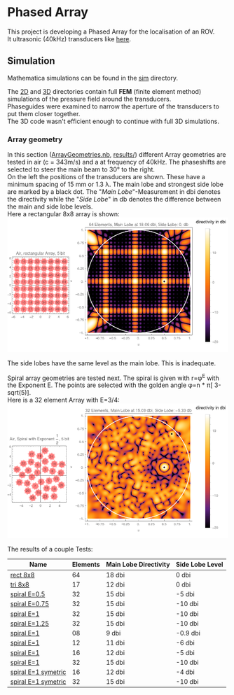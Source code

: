 # Phased Array

This project is developing a Phased Array for the localisation of an ROV.\
It ultrasonic (40kHz) transducers like [here](https://www.aliexpress.com/item/32294219722.html?gatewayAdapt=glo2deu&spm=a2g0o.9042311.0.0.51394c4dT7BWEK).

## Simulation

Mathematica simulations can be found in the [sim](./sim/) directory.

The [2D](./sim/2D/) and [3D](./sim/3D/) directories contain full **FEM** (finite element method) simulations of the pressure field around the transducers.\
Phaseguides were examined to narrow the aperture of the transducers to put them closer together.\
The 3D code wasn't efficient enough to continue with full 3D simulations.

### Array geometry

In this section ([ArrayGeometries.nb](./sim/ArrayGeometries.nb), [results/](./sim/res/air/)) different Array geometries are tested in air (c = 343m/s) and a at frequency of 40kHz. The phaseshifts are selected to steer the main beam to 30° to the right.\
On the left the positions of the transducers are shown. These have a minimum spacing of 15 mm or 1.3 &lambda;. The main lobe and strongest side lobe are marked by a black dot. The "*Main Lobe*"-Measurement in dbi denotes the directivity while the "*Side Lobe*" in db denotes the difference between the main and side lobe levels.\
Here a rectangular 8x8 array is shown:
![directivity of rectangular Array](./sim/res/air/rect64.png)

The side lobes have the same level as the main lobe. This is inadequate.

Spiral array geometries are tested next. The spiral is given with r=&phi;<sup>E</sup> with the Exponent E. The points are selected with the golden angle &phi;=n * &pi;[ 3-sqrt(5)].\
Here is a 32 element Array with E=3/4:
![spiral Array](./sim/res/air/0.5Spiral32.png)

The results of a couple Tests:

| Name  | Elements |Main Lobe Directivity | Side Lobe Level |
| ------------- | ----| ------------- | ----|
| [rect 8x8](./sim/res/air/rect64.png)  | 64 | 18 dbi  | 0 dbi|
| [tri 8x8](./sim/res/air/tri17.png)  | 17 | 12 dbi  | 0 dbi|
| [spiral E=0.5](./sim/res/air/0.5Spiral32.png)  | 32 | 15 dbi  | -5 dbi|
| [spiral E=0.75](./sim/res/air/0.75Spiral32.png)  | 32 | 15 dbi  | -10 dbi|
| [spiral E=1](./sim/res/air/1.0Spiral32.png)  | 32 | 15 dbi  | -10 dbi|
| [spiral E=1.25](./sim/res/air/1.25Spiral32.png)  | 32 | 15 dbi  | -10 dbi|
| [spiral E=1](./sim/res/air/1.0Spiral08.png)  | 08 | 9 dbi  | -0.9 dbi|
| [spiral E=1](./sim/res/air/1.0Spiral12.png)  | 12 | 11 dbi  | -6 dbi|
| [spiral E=1](./sim/res/air/1.0Spiral16.png)  | 16 | 12 dbi  | -5 dbi|
| [spiral E=1](./sim/res/air/1.0Spiral32.png)  | 32 | 15 dbi  | -10 dbi|
| [spiral E=1 symetric](./sim/res/air/1.0Spiral2Sym16.png)  | 16 | 12 dbi  | -4 dbi|
| [spiral E=1 symetric](./sim/res/air/1.0Spiral2Sym32.png)  | 32 | 15 dbi  | -10 dbi|


